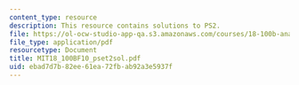 ```yaml
---
content_type: resource
description: This resource contains solutions to PS2.
file: https://ol-ocw-studio-app-qa.s3.amazonaws.com/courses/18-100b-analysis-i-fall-2010/ebad7d7b82ee61ea72fbab92a3e5937f_MIT18_100BF10_pset2sol.pdf
file_type: application/pdf
resourcetype: Document
title: MIT18_100BF10_pset2sol.pdf
uid: ebad7d7b-82ee-61ea-72fb-ab92a3e5937f
---
```

